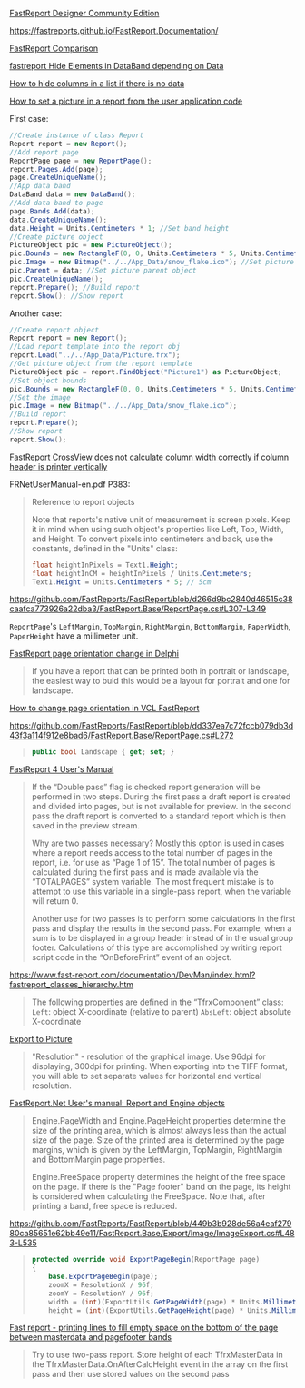 [FastReport Designer Community Edition](https://fastreports.github.io/FastReport.Documentation/FastReportDesignerCommunityEdition.html)

https://fastreports.github.io/FastReport.Documentation/

[FastReport Comparison](https://www.fast-report.com/en/fast-report-comparison/)

[fastreport Hide Elements in DataBand depending on Data](https://stackoverflow.com/questions/53591235/fastreport-hide-elements-in-databand-depending-on-data)

[How to hide columns in a list if there is no data](https://www.fast-report.com/en/blog/show/hiding-no-data-columns/)

[How to set a picture in a report from the user application code](https://www.fast-report.com/en/blog/show/picture-from-user-code/)

First case:

```csharp
//Create instance of class Report
Report report = new Report();
//Add report page
ReportPage page = new ReportPage();
report.Pages.Add(page);
page.CreateUniqueName();
//App data band
DataBand data = new DataBand();
//Add data band to page
page.Bands.Add(data);
data.CreateUniqueName();
data.Height = Units.Centimeters * 1; //Set band height
//Create picture object
PictureObject pic = new PictureObject();
pic.Bounds = new RectangleF(0, 0, Units.Centimeters * 5, Units.Centimeters * 5); //Set object bounds
pic.Image = new Bitmap("../../App_Data/snow_flake.ico"); //Set picture
pic.Parent = data; //Set picture parent object
pic.CreateUniqueName();
report.Prepare(); //Build report
report.Show(); //Show report
```

Another case:

```csharp
//Create report object
Report report = new Report();
//Load report template into the report obj
report.Load("../../App_Data/Picture.frx");
//Get picture object from the report template
PictureObject pic = report.FindObject("Picture1") as PictureObject;
//Set object bounds
pic.Bounds = new RectangleF(0, 0, Units.Centimeters * 5, Units.Centimeters * 5);
//Set the image
pic.Image = new Bitmap("../../App_Data/snow_flake.ico");
//Build report
report.Prepare();
//Show report
report.Show();
```

[FastReport CrossView does not calculate column width correctly if column header is printer vertically](https://stackoverflow.com/questions/14334610/fastreport-crossview-does-not-calculate-column-width-correctly-if-column-header)

FRNetUserManual-en.pdf P383:

> Reference to report objects
> 
> Note that reports's native unit of measurement is screen pixels. Keep it in mind when using such object's properties like Left, Top, Width, and Height. To convert pixels into centimeters and back, use the constants, defined in the "Units" class:
> 
> ```csharp
> float heightInPixels = Text1.Height;
> float heightInCM = heightInPixels / Units.Centimeters;
> Text1.Height = Units.Centimeters * 5; // 5cm
> ```

https://github.com/FastReports/FastReport/blob/d266d9bc2840d46515c38caafca773926a22dba3/FastReport.Base/ReportPage.cs#L307-L349

`ReportPage`'s `LeftMargin`, `TopMargin`, `RightMargin`, `BottomMargin`, `PaperWidth`, `PaperHeight` have a millimeter unit.

[FastReport page orientation change in Delphi](https://stackoverflow.com/questions/1973876/fastreport-page-orientation-change-in-delphi)

> If you have a report that can be printed both in portrait or landscape,  the easiest way to buid this would be a layout for portrait and one for  landscape.

[How to change page orientation in VCL FastReport](https://stackoverflow.com/questions/48506626/how-to-change-page-orientation-in-vcl-fastreport)

https://github.com/FastReports/FastReport/blob/dd337ea7c72fccb079db3d43f3a114f912e8bad6/FastReport.Base/ReportPage.cs#L272

> ```csharp
> public bool Landscape { get; set; }
> ```

[FastReport 4 User's Manual](https://www.fast-report.com/documentation/UserMan/index.html?report_options.htm)

> If the “Double pass” flag is checked report generation will be performed in two steps. During the first pass a draft report is created and divided into pages, but is not available for preview. In the second pass the draft report is converted to a standard report which is then saved in the preview stream.
> 
> Why are two passes necessary? Mostly this option is used in cases where a report needs access to the total number of pages in the report, i.e. for use as “Page 1 of 15”. The total number of pages is calculated during the first pass
>  and is made available via the “TOTALPAGES” system variable. The most frequent mistake is to attempt to use this variable in a single-pass report, when the variable will return 0.
> 
> Another use for two passes is to perform some calculations in the first pass and display the results in the second pass. For example, when a sum is to be displayed in a group header instead of in the usual group footer. Calculations of this type are accomplished by writing report script code in the “OnBeforePrint” event of an object.

https://www.fast-report.com/documentation/DevMan/index.html?fastreport_classes_hierarchy.htm

> The following properties are defined in the “TfrxComponent” class:
> `Left`: object X-coordinate (relative to parent)
> `AbsLeft`: object absolute X-coordinate

[Export to Picture](https://www.fast-report.com/documentation/UserManFrNET-en/index.html?exporttoimage.htm)

> "Resolution" - resolution of the graphical image. Use 96dpi for displaying, 300dpi for printing. When exporting into the TIFF format, you will able to set separate values for horizontal and vertical resolution.

[FastReport.Net User's manual: Report and Engine objects](https://www.fast-report.com/documentation/UserManFrNET-en/index.html?scriptreportandengine.htm)

> Engine.PageWidth and Engine.PageHeight properties determine the size 
> of the printing area, which is almost always less than the actual size 
> of the page. Size of the printed area is determined by the page margins,
>  which is given by the LeftMargin, TopMargin, RightMargin and 
> BottomMargin page properties.
> 
> Engine.FreeSpace property determines the height of the free space on 
> the page. If there is the "Page footer" band on the page, its height is 
> considered when calculating the FreeSpace. Note that, after printing a 
> band, free space is reduced.

https://github.com/FastReports/FastReport/blob/449b3b928de56a4eaf27980ca85651e62bb49e11/FastReport.Base/Export/Image/ImageExport.cs#L483-L535

> ```csharp
> protected override void ExportPageBegin(ReportPage page)
> {
>     base.ExportPageBegin(page);
>     zoomX = ResolutionX / 96f;
>     zoomY = ResolutionY / 96f;
>     width = (int)(ExportUtils.GetPageWidth(page) * Units.Millimeters * zoomX);
>     height = (int)(ExportUtils.GetPageHeight(page) * Units.Millimeters * zoomY);
> ```

[Fast report - printing lines to fill empty space on the bottom of the page between masterdata and pagefooter bands](https://stackoverflow.com/questions/39975485/fast-report-printing-lines-to-fill-empty-space-on-the-bottom-of-the-page-betwe)

> Try to use two-pass report. Store height of each TfrxMasterData in the 
> TfrxMasterData.OnAfterCalcHeight event in the array on the first pass 
> and then use stored values on the second pass
